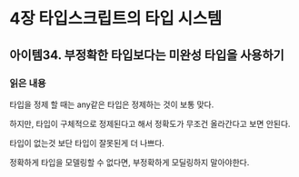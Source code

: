 # 4장 타입스크립트의 타입 시스템

## 아이템34. 부정확한 타입보다는 미완성 타입을 사용하기

### 읽은 내용

타입을 정제 할 때는 any같은 타입은 정제하는 것이 보통 맞다.

하지만, 타입이 구체적으로 정제된다고 해서 정확도가 무조건 올라간다고 보면 안된다.

타입이 없는것 보단 타입이 잘못된게 더 나쁘다.

정확하게 타입을 모델링할 수 없다면, 부정확하게 모딜링하지 말아야한다.
